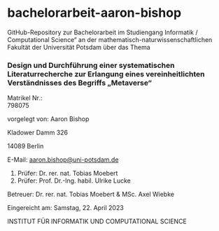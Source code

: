 # bachelorarbeit-aaron-bishop

GitHub-Repository zur Bachelorarbeit im Studiengang Informatik / Computational Science“ an der mathematisch-naturwissenschaftlichen Fakultät der Universität Potsdam
über das Thema

### Design und Durchführung einer systematischen Literaturrecherche zur Erlangung eines vereinheitlichten Verständnisses des Begriffs „Metaverse“


Matrikel Nr.:	
798075

vorgelegt von:	Aaron Bishop

Kladower Damm 326

14089 Berlin

E-Mail:	aaron.bishop@uni-potsdam.de

	
1. Prüfer:	Dr. rer. nat. Tobias Moebert
2. Prüfer:	Prof. Dr.-Ing. habil. Ulrike Lucke
	
Betreuer:	Dr. rer. nat. Tobias Moebert & MSc. Axel Wiebke
	
Eingereicht am:	Samstag, 22. April 2023

INSTITUT FÜR INFORMATIK UND COMPUTATIONAL SCIENCE 
